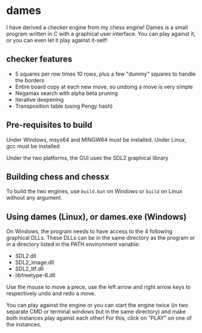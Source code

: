 # dames

I have derived a checker engine from my chess engine! Dames is a small program written in C with a graphical user interface. You can play against it, or you can even let it play against it-self!

## checker features 

- 5 squares per row times 10 rows, plus a few "dummy" squares to handle the borders
- Entire board copy at each new move, so undoing a move is very simple
- Negamax search with alpha beta pruning
- Iterative deepening
- Transposition table (using Pengy hash)

## Pre-requisites to build

Under Windows, msys64 and MINGW64 must be installed.
Under Linux, gcc must be installed

Under the two platforms, the GUI uses the SDL2 graphical library

## Building chess and chessx

To build the two engines, use `build.bat` on Windows or `build` on Linux without any argument.

## Using dames (Linux), or dames.exe (Windows)

On Windows, the program needs to have access to the 4 following graphical DLLs. These DLLs can be in the same directory as the program or in a directory listed in the PATH environment variable:
- SDL2.dll
- SDL2_image.dll
- SDL2_ttf.dll
- libfreetype-6.dll

Use the mouse to move a piece, use the left arrow and right arrow keys to respectively undo and redo a move.

You can play against the engine or you can start the engine twice (in two separate CMD or terminal windows but in the same directory) and make both instances play against each other! For this, click on "PLAY" on one of the instances.
